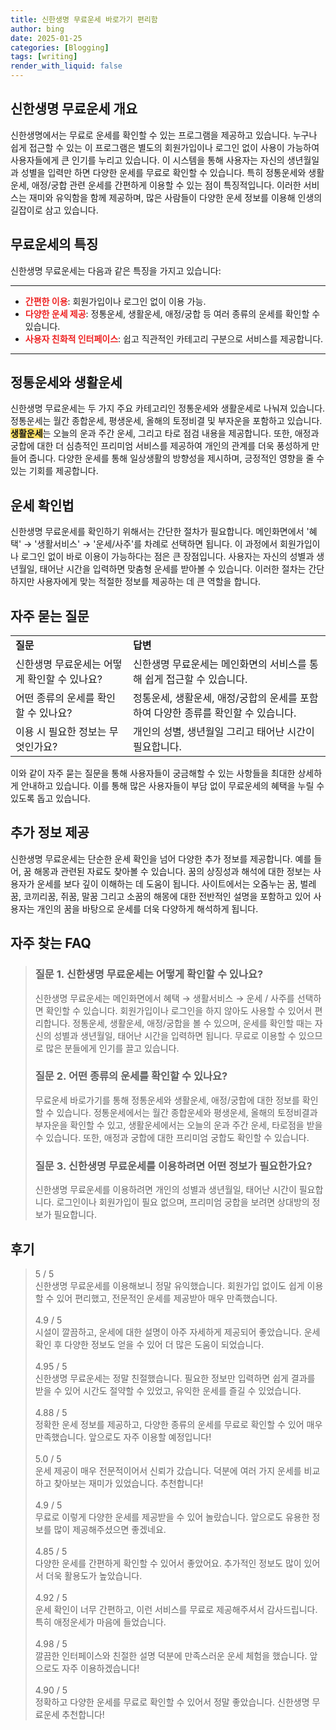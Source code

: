 ```yaml
---
title: 신한생명 무료운세 바로가기 편리함
author: bing
date: 2025-01-25
categories: [Blogging]
tags: [writing]
render_with_liquid: false
---
```



<h2 id='신한생명 무료운세 개요'>신한생명 무료운세 개요</h2>

<p>신한생명에서는 무료로 운세를 확인할 수 있는 프로그램을 제공하고 있습니다. 누구나 쉽게 접근할 수 있는 이 프로그램은 별도의 회원가입이나 로그인 없이 사용이 가능하여 사용자들에게 큰 인기를 누리고 있습니다. 이 시스템을 통해 사용자는 자신의 생년월일과 성별을 입력만 하면 다양한 운세를 무료로 확인할 수 있습니다. 특히 정통운세와 생활운세, 애정/궁합 관련 운세를 간편하게 이용할 수 있는 점이 특징적입니다. 이러한 서비스는 재미와 유익함을 함께 제공하며, 많은 사람들이 다양한 운세 정보를 이용해 인생의 길잡이로 삼고 있습니다.</p>

<h2 id='무료운세의 특징'>무료운세의 특징</h2>

<p>신한생명 무료운세는 다음과 같은 특징을 가지고 있습니다:</p>

<hr />

<ul>
    <li><b><span style="color: #ee2323;">간편한 이용</span></b>: 회원가입이나 로그인 없이 이용 가능.</li>
    <li><b><span style="color: #ee2323;">다양한 운세 제공</span></b>: 정통운세, 생활운세, 애정/궁합 등 여러 종류의 운세를 확인할 수 있습니다.</li>
    <li><b><span style="color: #ee2323;">사용자 친화적 인터페이스</span></b>: 쉽고 직관적인 카테고리 구분으로 서비스를 제공합니다.</li>
</ul>

<hr />

<h2 id='정통운세와 생활운세'>정통운세와 생활운세</h2>

<p>신한생명 무료운세는 두 가지 주요 카테고리인 정통운세와 생활운세로 나눠져 있습니다. 정통운세는 월간 종합운세, 평생운세, 올해의 토정비결 및 부자운을 포함하고 있습니다. <b><span style="background-color: #ffe066;">생활운세</span></b>는 오늘의 운과 주간 운세, 그리고 타로 점검 내용을 제공합니다. 또한, 애정과 궁합에 대한 더 심층적인 프리미엄 서비스를 제공하여 개인의 관계를 더욱 풍성하게 만들어 줍니다. 다양한 운세를 통해 일상생활의 방향성을 제시하며, 긍정적인 영향을 줄 수 있는 기회를 제공합니다.</p>

<h2 id='운세 확인법'>운세 확인법</h2>

<p>신한생명 무료운세를 확인하기 위해서는 간단한 절차가 필요합니다. 메인화면에서 '혜택' → '생활서비스' → '운세/사주'를 차례로 선택하면 됩니다. 이 과정에서 회원가입이나 로그인 없이 바로 이용이 가능하다는 점은 큰 장점입니다. 사용자는 자신의 성별과 생년월일, 태어난 시간을 입력하면 맞춤형 운세를 받아볼 수 있습니다. 이러한 절차는 간단하지만 사용자에게 맞는 적절한 정보를 제공하는 데 큰 역할을 합니다.</p>

<h2 id='자주 묻는 질문'>자주 묻는 질문</h2>

<table>
    <tr>
        <td><b>질문</b></td>
        <td><b>답변</b></td>
    </tr>
    <tr>
        <td>신한생명 무료운세는 어떻게 확인할 수 있나요?</td>
        <td>신한생명 무료운세는 메인화면의 서비스를 통해 쉽게 접근할 수 있습니다.</td>
    </tr>
    <tr>
        <td>어떤 종류의 운세를 확인할 수 있나요?</td>
        <td>정통운세, 생활운세, 애정/궁합의 운세를 포함하여 다양한 종류를 확인할 수 있습니다.</td>
    </tr>
    <tr>
        <td>이용 시 필요한 정보는 무엇인가요?</td>
        <td>개인의 성별, 생년월일 그리고 태어난 시간이 필요합니다.</td>
    </tr>
</table>

<p>이와 같이 자주 묻는 질문을 통해 사용자들이 궁금해할 수 있는 사항들을 최대한 상세하게 안내하고 있습니다. 이를 통해 많은 사용자들이 부담 없이 무료운세의 혜택을 누릴 수 있도록 돕고 있습니다.</p>

<h2 id='추가 정보 제공'>추가 정보 제공</h2>

<p>신한생명 무료운세는 단순한 운세 확인을 넘어 다양한 추가 정보를 제공합니다. 예를 들어, 꿈 해몽과 관련된 자료도 찾아볼 수 있습니다. 꿈의 상징성과 해석에 대한 정보는 사용자가 운세를 보다 깊이 이해하는 데 도움이 됩니다. 사이트에서는 오줌누는 꿈, 벌레꿈, 코끼리꿈, 쥐꿈, 말꿈 그리고 소꿈의 해몽에 대한 전반적인 설명을 포함하고 있어 사용자는 개인의 꿈을 바탕으로 운세를 더욱 다양하게 해석하게 됩니다.</p>


<h2 id='자주_찾는_FAQ'>자주 찾는 FAQ</h2>
<div itemscope="" itemtype="https://schema.org/FAQPage"> 
<blockquote> 
<div itemscope="" itemprop="mainEntity" itemtype="https://schema.org/Question"> 
<h3 itemprop="name">질문 1. 신한생명 무료운세는 어떻게 확인할 수 있나요?</h3> 
<div itemscope="" itemprop="acceptedAnswer" itemtype="https://schema.org/Answer"> 
<span itemprop="text"> 
<p>신한생명 무료운세는 메인화면에서 혜택 → 생활서비스 → 운세 / 사주를 선택하면 확인할 수 있습니다. 회원가입이나 로그인을 하지 않아도 사용할 수 있어서 편리합니다. 정통운세, 생활운세, 애정/궁합을 볼 수 있으며, 운세를 확인할 때는 자신의 성별과 생년월일, 태어난 시간을 입력하면 됩니다. 무료로 이용할 수 있으므로 많은 분들에게 인기를 끌고 있습니다.</p> 
</span> 
</div> 
</div> 

<div itemscope="" itemprop="mainEntity" itemtype="https://schema.org/Question"> 
<h3 itemprop="name">질문 2. 어떤 종류의 운세를 확인할 수 있나요?</h3> 
<div itemscope="" itemprop="acceptedAnswer" itemtype="https://schema.org/Answer"> 
<span itemprop="text"> 
<p>무료운세 바로가기를 통해 정통운세와 생활운세, 애정/궁합에 대한 정보를 확인할 수 있습니다. 정통운세에서는 월간 종합운세와 평생운세, 올해의 토정비결과 부자운을 확인할 수 있고, 생활운세에서는 오늘의 운과 주간 운세, 타로점을 받을 수 있습니다. 또한, 애정과 궁합에 대한 프리미엄 궁합도 확인할 수 있습니다.</p> 
</span> 
</div> 
</div> 

<div itemscope="" itemprop="mainEntity" itemtype="https://schema.org/Question"> 
<h3 itemprop="name">질문 3. 신한생명 무료운세를 이용하려면 어떤 정보가 필요한가요?</h3> 
<div itemscope="" itemprop="acceptedAnswer" itemtype="https://schema.org/Answer"> 
<span itemprop="text"> 
<p>신한생명 무료운세를 이용하려면 개인의 성별과 생년월일, 태어난 시간이 필요합니다. 로그인이나 회원가입이 필요 없으며, 프리미엄 궁합을 보려면 상대방의 정보가 필요합니다.</p> 
</span> 
</div> 
</div> 
</blockquote> 
</div>
<h2 id='후기'>후기</h2>
<div itemscope itemtype="https://schema.org/Product">
  <blockquote>
  <div itemprop="review" itemscope itemtype="https://schema.org/Review">
      <div itemprop="reviewRating" itemscope itemtype="https://schema.org/Rating"> <span itemprop="ratingValue">5</span> / <span itemprop="bestRating">5</span> </div>
      <span itemprop="reviewBody">신한생명 무료운세를 이용해보니 정말 유익했습니다. 회원가입 없이도 쉽게 이용할 수 있어 편리했고, 전문적인 운세를 제공받아 매우 만족했습니다.</span>
  </div>
  <br>
  <div itemprop="review" itemscope itemtype="https://schema.org/Review">
      <div itemprop="reviewRating" itemscope itemtype="https://schema.org/Rating"> <span itemprop="ratingValue">4.9</span> / <span itemprop="bestRating">5</span> </div>
      <span itemprop="reviewBody">시설이 깔끔하고, 운세에 대한 설명이 아주 자세하게 제공되어 좋았습니다. 운세 확인 후 다양한 정보도 얻을 수 있어 더 많은 도움이 되었습니다.</span>
  </div>
  <br>
  <div itemprop="review" itemscope itemtype="https://schema.org/Review">
      <div itemprop="reviewRating" itemscope itemtype="https://schema.org/Rating"> <span itemprop="ratingValue">4.95</span> / <span itemprop="bestRating">5</span> </div>
      <span itemprop="reviewBody">신한생명 무료운세는 정말 친절했습니다. 필요한 정보만 입력하면 쉽게 결과를 받을 수 있어 시간도 절약할 수 있었고, 유익한 운세를 즐길 수 있었습니다.</span>
  </div>
  <br>
  <div itemprop="review" itemscope itemtype="https://schema.org/Review">
      <div itemprop="reviewRating" itemscope itemtype="https://schema.org/Rating"> <span itemprop="ratingValue">4.88</span> / <span itemprop="bestRating">5</span> </div>
      <span itemprop="reviewBody">정확한 운세 정보를 제공하고, 다양한 종류의 운세를 무료로 확인할 수 있어 매우 만족했습니다. 앞으로도 자주 이용할 예정입니다!</span>
  </div>
  <br>
  <div itemprop="review" itemscope itemtype="https://schema.org/Review">
      <div itemprop="reviewRating" itemscope itemtype="https://schema.org/Rating"> <span itemprop="ratingValue">5.0</span> / <span itemprop="bestRating">5</span> </div>
      <span itemprop="reviewBody">운세 제공이 매우 전문적이어서 신뢰가 갔습니다. 덕분에 여러 가지 운세를 비교하고 찾아보는 재미가 있었습니다. 추천합니다!</span>
  </div>
  <br>
  <div itemprop="review" itemscope itemtype="https://schema.org/Review">
      <div itemprop="reviewRating" itemscope itemtype="https://schema.org/Rating"> <span itemprop="ratingValue">4.9</span> / <span itemprop="bestRating">5</span> </div>
      <span itemprop="reviewBody">무료로 이렇게 다양한 운세를 제공받을 수 있어 놀랐습니다. 앞으로도 유용한 정보를 많이 제공해주셨으면 좋겠네요.</span>
  </div>
  <br>
  <div itemprop="review" itemscope itemtype="https://schema.org/Review">
      <div itemprop="reviewRating" itemscope itemtype="https://schema.org/Rating"> <span itemprop="ratingValue">4.85</span> / <span itemprop="bestRating">5</span> </div>
      <span itemprop="reviewBody">다양한 운세를 간편하게 확인할 수 있어서 좋았어요. 추가적인 정보도 많이 있어서 더욱 활용도가 높았습니다.</span>
  </div>
  <br>
  <div itemprop="review" itemscope itemtype="https://schema.org/Review">
      <div itemprop="reviewRating" itemscope itemtype="https://schema.org/Rating"> <span itemprop="ratingValue">4.92</span> / <span itemprop="bestRating">5</span> </div>
      <span itemprop="reviewBody">운세 확인이 너무 간편하고, 이런 서비스를 무료로 제공해주셔서 감사드립니다. 특히 애정운세가 마음에 들었습니다.</span>
  </div>
  <br>
  <div itemprop="review" itemscope itemtype="https://schema.org/Review">
      <div itemprop="reviewRating" itemscope itemtype="https://schema.org/Rating"> <span itemprop="ratingValue">4.98</span> / <span itemprop="bestRating">5</span> </div>
      <span itemprop="reviewBody">깔끔한 인터페이스와 친절한 설명 덕분에 만족스러운 운세 체험을 했습니다. 앞으로도 자주 이용하겠습니다!</span>
  </div>
  <br>
  <div itemprop="review" itemscope itemtype="https://schema.org/Review">
      <div itemprop="reviewRating" itemscope itemtype="https://schema.org/Rating"> <span itemprop="ratingValue">4.90</span> / <span itemprop="bestRating">5</span> </div>
      <span itemprop="reviewBody">정확하고 다양한 운세를 무료로 확인할 수 있어서 정말 좋았습니다. 신한생명 무료운세 추천합니다!</span>
  </div>
  </blockquote>
</div>
